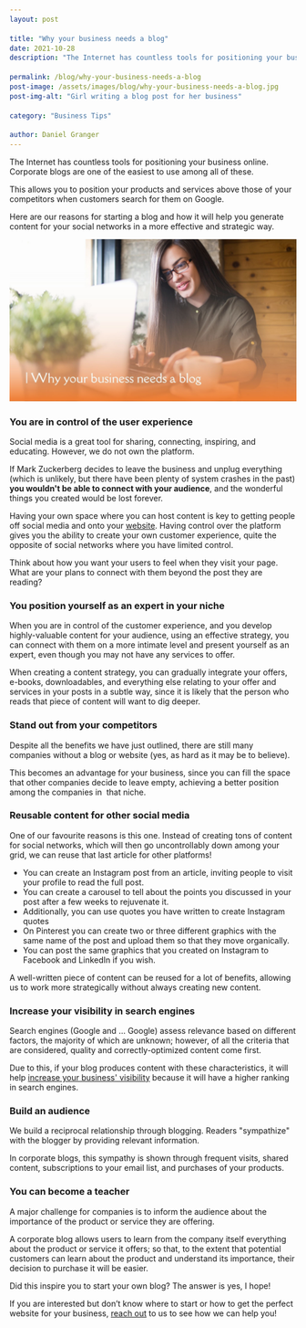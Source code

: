 ```yaml
---
layout: post

title: "Why your business needs a blog"
date: 2021-10-28
description: "The Internet has countless tools for positioning your business online. Corporate blogs are one of the easiest to use among all of these. This allows you to position your products and services above those of your competitors when customers search for them on Google."

permalink: /blog/why-your-business-needs-a-blog
post-image: /assets/images/blog/why-your-business-needs-a-blog.jpg
post-img-alt: "Girl writing a blog post for her business"

category: "Business Tips"

author: Daniel Granger
---
```



The Internet has countless tools for positioning your business online. Corporate blogs are one of the easiest to use among all of these.

This allows you to position your products and services above those of your competitors when customers search for them on Google.

Here are our reasons for starting a blog and how it will help you generate content for your social networks in a more effective and strategic way.

![Girl writing a blog post for her business](/assets/images/blog/why-your-business-needs-a-blog.jpg)

### **You are in control of the user experience**

Social media is a great tool for sharing, connecting, inspiring, and educating. However, we do not own the platform.

If Mark Zuckerberg decides to leave the business and unplug everything (which is unlikely, but there have been plenty of system crashes in the past) **you wouldn't be able to connect with your audience**, and the wonderful things you created would be lost forever.

Having your own space where you can host content is key to getting people off social media and onto your [website](https://polax.co.uk/blog/why-you-need-a-website-for-your-business). Having control over the platform gives you the ability to create your own customer experience, quite the opposite of social networks where you have limited control.

Think about how you want your users to feel when they visit your page. What are your plans to connect with them beyond the post they are reading?

### **You position yourself as an expert in your niche**

When you are in control of the customer experience, and you develop highly-valuable content for your audience, using an effective strategy, you can connect with them on a more intimate level and present yourself as an expert, even though you may not have any services to offer.

When creating a content strategy, you can gradually integrate your offers, e-books, downloadables, and everything else relating to your offer and services in your posts in a subtle way, since it is likely that the person who reads that piece of content will want to dig deeper.

### **Stand out from your competitors**

Despite all the benefits we have just outlined, there are still many companies without a blog or website (yes, as hard as it may be to believe).

This becomes an advantage for your business, since you can fill the space that other companies decide to leave empty, achieving a better position among the companies in  that niche.

### **Reusable content for other social media**

One of our favourite reasons is this one. Instead of creating tons of content for social networks, which will then go uncontrollably down among your grid, we can reuse that last article for other platforms!

- You can create an Instagram post from an article, inviting people to visit your profile to read the full post.
- You can create a carousel to tell about the points you discussed in your post after a few weeks to rejuvenate it.
- Additionally, you can use quotes you have written to create Instagram quotes
- On Pinterest you can create two or three different graphics with the same name of the post and upload them so that they move organically.
- You can post the same graphics that you created on Instagram to Facebook and LinkedIn if you wish.

A well-written piece of content can be reused for a lot of benefits, allowing us to work more strategically without always creating new content.

### **Increase your visibility in search engines**

Search engines (Google and ... Google) assess relevance based on different factors, the majority of which are unknown; however, of all the criteria that are considered, quality and correctly-optimized content come first.

Due to this, if your blog produces content with these characteristics, it will help [increase your business' visibility](https://polax.co.uk/blog/tips-rank-better-google) because it will have a higher ranking in search engines.

### **Build an audience**

We build a reciprocal relationship through blogging. Readers "sympathize" with the blogger by providing relevant information.

In corporate blogs, this sympathy is shown through frequent visits, shared content, subscriptions to your email list, and purchases of your products.

### **You can become a teacher**

A major challenge for companies is to inform the audience about the importance of the product or service they are offering.

A corporate blog allows users to learn from the company itself everything about the product or service it offers; so that, to the extent that potential customers can learn about the product and understand its importance, their decision to purchase it will be easier.

Did this inspire you to start your own blog? The answer is yes, I hope!

If you are interested but don’t know where to start or how to get the perfect website for your business, [reach out](https://polax.co.uk/contact) to us to see how we can help you!